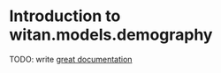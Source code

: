 # Introduction to witan.models.demography

TODO: write [great documentation](http://jacobian.org/writing/what-to-write/)
